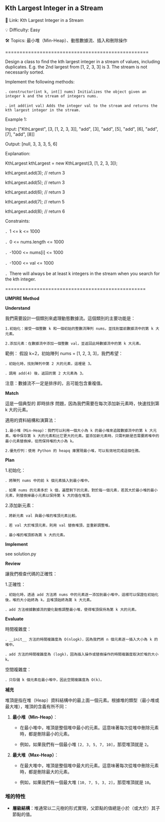 **Kth Largest Integer in a Stream**
-

🔗 Link: Kth Largest Integer in a Stream

💡 Difficulty: Easy

🛠️ Topics: 最小堆（Min-Heap）、動態數據流、插入和刪除操作

==================================================

Design a class to find the kth largest integer in a stream of values, including duplicates. E.g. the 2nd largest from [1, 2, 3, 3] is 3. The stream is not necessarily sorted.

Implement the following methods:

    ．constructor(int k, int[] nums) Initializes the object given an integer k and the stream of integers nums.
    
    ．int add(int val) Adds the integer val to the stream and returns the kth largest integer in the stream.

Example 1:

Input:
["KthLargest", [3, [1, 2, 3, 3]], "add", [3], "add", [5], "add", [6], "add", [7], "add", [8]]

Output:
[null, 3, 3, 3, 5, 6]

Explanation:

KthLargest kthLargest = new KthLargest(3, [1, 2, 3, 3]);

kthLargest.add(3);   // return 3

kthLargest.add(5);   // return 3

kthLargest.add(6);   // return 3

kthLargest.add(7);   // return 5

kthLargest.add(8);   // return 6

Constraints:

．1 <= k <= 1000

．0 <= nums.length <= 1000

．-1000 <= nums[i] <= 1000

．-1000 <= val <= 1000

．There will always be at least k integers in the stream when you search for the kth integer.

=================================================

**UMPIRE Method**

**Understand**

我們需要設計一個類別來處理動態數據流。這個類別的主要功能是：

    1.初始化：接受一個整數 k 和一個初始的整數流陣列 nums，並找到當前數據流中的第 k 大元素。
    
    2.添加元素：在數據流中添加一個整數 val，並返回此時數據流中的第 k 大元素。

範例： 假設 k=2，初始陣列 nums = [1, 2, 3, 3]，我們希望：

    ．初始化時，找到陣列中第 2 大的元素，這裡是 3。
    
    ．調用 add(4) 後，返回的第 2 大元素為 3。

注意：數據流不一定是排序的，且可能包含重複值。

**Match**

這是一個典型的 即時排序 問題，因為我們需要在每次添加新元素時，快速找到第 k 大的元素。

適用的資料結構和演算法：

    1.最小堆（Min-Heap）：我們可以利用一個大小為 k 的最小堆來追蹤數據流中的第 k 大元素。堆中保存第 k 大的元素和比它更大的元素。當添加新元素時，只需判斷是否需要將堆中的最小元素替換掉，從而保持堆的大小為 k。
    
    2.優先佇列：使用 Python 的 heapq 庫實現最小堆，可以有效地完成這個任務。

**Plan**

1.初始化：

    ．將陣列 nums 中的前 k 個元素插入到最小堆中。
    
    ．如果 nums 的元素多於 k 個，遍歷剩下的元素，對於每一個元素，若其大於最小堆的最小元素，則替換掉最小元素以保持第 k 大的值在堆頂。

2.添加新元素：

    ．將新元素 val 與最小堆的堆頂元素比較。
    
    ．若 val 大於堆頂元素，則用 val 替換堆頂，並重新調整堆。
    
    ．最小堆的堆頂即為第 k 大的元素。

**Implement**

see solution.py

**Review**

讓我們檢查代碼的正確性：

1.正確性：

    ．初始化時，透過 add 方法將 nums 中的元素逐一添加到最小堆中，這樣可以保證在初始化後，堆的大小始終為 k，且堆頂始終為第 k 大元素。
    
    ．add 方法根據數據流的變化動態調整最小堆，使得堆頂保持為第 k 大的元素。

**Evaluate**

時間複雜度：

    ．__init__ 方法的時間複雜度為 O(nlogk)，因為我們將 n 個元素逐一插入大小為 k 的堆中。
    
    ．add 方法的時間複雜度為 (logk)，因為插入操作或替換操作的時間複雜度取決於堆的大小 k。

空間複雜度：

    ．只存儲 k 個元素在最小堆中，因此空間複雜度為 O(k)。

**補充**

堆頂是指在堆（Heap）資料結構中的最上面一個元素。根據堆的類型（最小堆或最大堆），堆頂的含義有所不同：

1. **最小堆（Min-Heap）**：

   - 在最小堆中，堆頂是整個堆中最小的元素。這意味著每次從堆中刪除元素時，都是刪除最小的元素。

   - 例如，如果我們有一個最小堆 `[2, 3, 5, 7, 10]`，那麼堆頂就是 `2`。

2. **最大堆（Max-Heap）**：

   - 在最大堆中，堆頂是整個堆中最大的元素。這意味著每次從堆中刪除元素時，都是刪除最大的元素。

   - 例如，如果我們有一個最大堆 `[10, 7, 5, 3, 2]`，那麼堆頂就是 `10`。

### 堆的特性

- **層級結構**：堆通常以二元樹的形式實現，父節點的值總是小於（或大於）其子節點的值。

